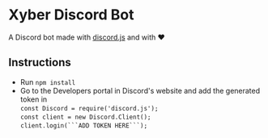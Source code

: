 # Xyber Discord Bot
A Discord bot made with <a href="https://discord.js.org/#/">discord.js</a> and with ❤️
<h2> Instructions </h2>
<ul>
   <li>Run <code>npm install</code></li>
   <li>Go to the <a>Developers</a> portal in Discord's website and add the generated token in<br>
   <code>const Discord = require('discord.js');</code><br>
   <code>const client = new Discord.Client();</code><br>
   <code>client.login(```ADD TOKEN HERE```);</code><br>
   </li>   
   
</ul>